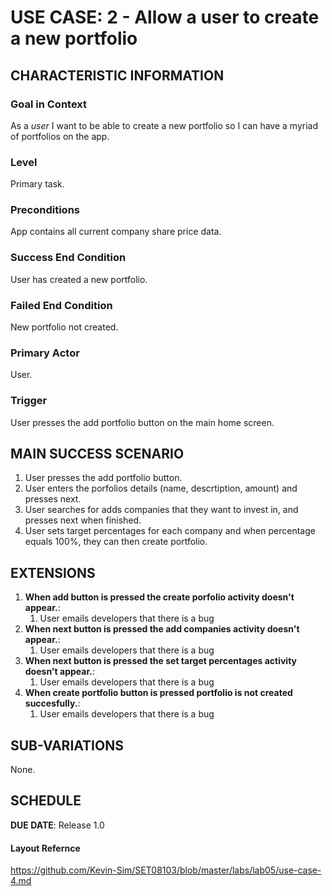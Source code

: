 # USE CASE: 2 - Allow a user to create a new portfolio

## CHARACTERISTIC INFORMATION

### Goal in Context

As a *user* I want to be able to create a new portfolio so I can have a myriad of portfolios on the app.

### Level

Primary task.

### Preconditions

App contains all current company share price data.

### Success End Condition

User has created a new portfolio.

### Failed End Condition

New portfolio not created.

### Primary Actor

User.

### Trigger

User presses the add portfolio button on the main home screen.

## MAIN SUCCESS SCENARIO

1. User presses the add portfolio button.
2. User enters the porfolios details (name, descrtiption, amount) and presses next.
3. User searches for adds companies that they want to invest in, and presses next when finished.
4. User sets target percentages for each company and when percentage equals 100%, they can then create portfolio.

## EXTENSIONS

1. **When add button is pressed the create porfolio activity doesn't appear.**:
    1. User emails developers that there is a bug
2. **When next button is pressed the add companies activity doesn't appear.**:
    1. User emails developers that there is a bug
3. **When next button is pressed the set target percentages activity doesn't appear.**:
    1. User emails developers that there is a bug
4. **When create portfolio button is pressed portfolio is not created succesfully.**:
    1. User emails developers that there is a bug
    
## SUB-VARIATIONS

None.

## SCHEDULE

**DUE DATE**: Release 1.0

#### Layout Refernce
https://github.com/Kevin-Sim/SET08103/blob/master/labs/lab05/use-case-4.md